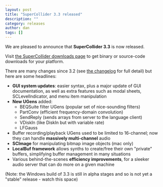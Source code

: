 ```yaml
---
layout: post
title: "SuperCollider 3.3 released"
description: ""
category: releases
author: dan
tags: []
---
```

We are pleased to announce that **SuperCollider 3.3** is now released.

Visit [the SuperCollider downloads page](http://supercollider.sourceforge.net/downloads) to get binary or source-code downloads for your platform.

There are many changes since 3.2 (see [the changelog](http://supercollider.svn.sourceforge.net/viewvc/supercollider/tags/3.3/build/ChangeLog) for full detail) but here are some headlines:

* **GUI system updates**: easier syntax, plus a major update of GUI documentation, as well as extra features such as modal sheets, SCLevelIndicator, and menu item manipulation
* **New UGens** added:
     * BEQSuite filter UGens (popular set of nice-sounding filters)
     * PartConv (efficient frequency-domain convolution)
     * SendReply (sends arrays from server to the language client)
     * VDiskIn (like DiskIn but with variable rate)
     * LFGauss
* Buffer recording/playback UGens used to be limited to 16-channel; now they can handle **massively multi-channel** audio
* **SCImage** for manipulating bitmap image objects (mac only)
* **LocalBuf framework** allows synths to create/free their own "private" buffers, simplifying buffer management in many situations
* Various behind-the-scenes **efficiency improvements**, for a sleeker audio server that can do more on a given machine

(Note: the Windows build of 3.3 is still in alpha stages and so is not yet a "stable" release - watch this space)
